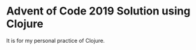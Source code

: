 Advent of Code 2019 Solution using Clojure
==========================================

It is for my personal practice of Clojure.
